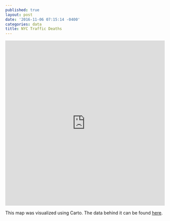 ```yaml
---
published: true
layout: post
date: '2016-11-06 07:15:14 -0400'
categories: data
title: NYC Traffic Deaths
---
```

<iframe width="100%" height="520" frameborder="0" src="https://willgeary.carto.com/viz/0891f228-a478-11e6-b997-0e3ebc282e83/embed_map" allowfullscreen webkitallowfullscreen mozallowfullscreen oallowfullscreen msallowfullscreen></iframe>

This map was visualized using Carto. The data behind it can be found [here](https://data.cityofnewyork.us/Public-Safety/NYPD-Motor-Vehicle-Collisions/h9gi-nx95/data).

